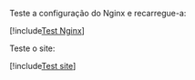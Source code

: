 ﻿Teste a configuração do Nginx e recarregue-a:

[!include[Test Nginx](../../../../../../includes/linux/reload-nginx.md)]

Teste o site:

[!include[Test site](../../../../../../includes/amplia-reg/linux/test-site.md)]
